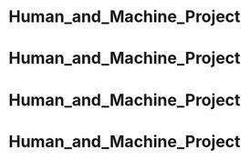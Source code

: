 # Human_and_Machine_Project
# Human_and_Machine_Project
# Human_and_Machine_Project
# Human_and_Machine_Project
